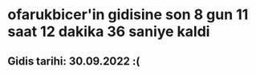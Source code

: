 # ofarukbicer'in gidisine son 8 gun 11 saat 12 dakika 36 saniye kaldi

## Gidis tarihi: 30.09.2022 :(
